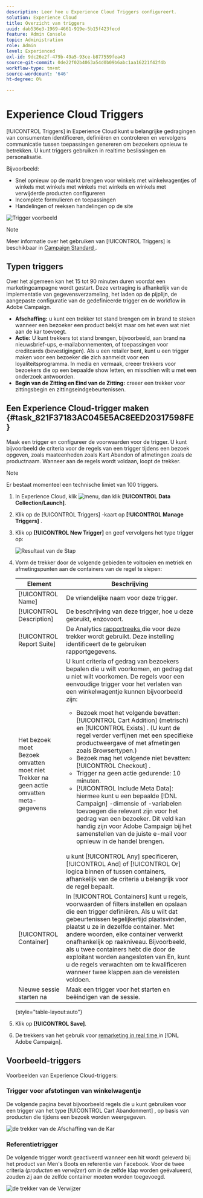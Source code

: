 ```yaml
---
description: Leer hoe u Experience Cloud Triggers configureert.
solution: Experience Cloud
title: Overzicht van triggers
uuid: dab536e3-1969-4661-919e-5b15f423fecd
feature: Admin Console
topic: Administration
role: Admin
level: Experienced
exl-id: 9dc26e2f-479b-49a5-93ce-b877559fea43
source-git-commit: 0de22f02b4063a54d0b09b6abc1aa16221f42f4b
workflow-type: tm+mt
source-wordcount: '646'
ht-degree: 0%

---
```


# Experience Cloud Triggers

[!UICONTROL Triggers] in Experience Cloud kunt u belangrijke gedragingen van consumenten identificeren, definiëren en controleren en vervolgens communicatie tussen toepassingen genereren om bezoekers opnieuw te betrekken. U kunt triggers gebruiken in realtime beslissingen en personalisatie.

Bijvoorbeeld:

* Snel opnieuw op de markt brengen voor winkels met winkelwagentjes of winkels met winkels met winkels met winkels en winkels met verwijderde producten configureren
* Incomplete formulieren en toepassingen
* Handelingen of reeksen handelingen op de site

![ Trigger voorbeeld ](../assets/trigger-abandonment-2.png)

>[!NOTE]
>
>Meer informatie over het gebruiken van [!UICONTROL Triggers] is beschikbaar in [ Campaign Standard ](https://experienceleague.adobe.com/docs/campaign-standard/using/integrating-with-adobe-cloud/working-with-campaign-and-triggers/using-triggers-in-campaign.html?lang=nl-NL).

## Typen triggers

Over het algemeen kan het 15 tot 90 minuten duren voordat een marketingcampagne wordt gestart. Deze vertraging is afhankelijk van de implementatie van gegevensverzameling, het laden op de pijplijn, de aangepaste configuratie van de gedefinieerde trigger en de workflow in Adobe Campaign.

* **Afschaffing:** u kunt een trekker tot stand brengen om in brand te steken wanneer een bezoeker een product bekijkt maar om het even wat niet aan de kar toevoegt.
* **Actie:** U kunt trekkers tot stand brengen, bijvoorbeeld, aan brand na nieuwsbrief-ups, e-mailabonnementen, of toepassingen voor creditcards (bevestigingen). Als u een retailer bent, kunt u een trigger maken voor een bezoeker die zich aanmeldt voor een loyaliteitsprogramma. In media en vermaak, creeer trekkers voor bezoekers die op een bepaalde show letten, en misschien wilt u met een onderzoek antwoorden.
* **Begin van de Zitting en Eind van de Zitting:** creeer een trekker voor zittingsbegin en zittingseindgebeurtenissen.

## Een Experience Cloud-trigger maken {#task_821F37183AC045E5AC8EED20317598FE}

Maak een trigger en configureer de voorwaarden voor de trigger. U kunt bijvoorbeeld de criteria voor de regels van een trigger tijdens een bezoek opgeven, zoals maateenheden zoals Kart Abandon of afmetingen zoals de productnaam. Wanneer aan de regels wordt voldaan, loopt de trekker.

>[!NOTE]
>
>Er bestaat momenteel een technische limiet van 100 triggers.

1. In Experience Cloud, klik ![ menu ](../assets/menu-icon.png), dan klik **[!UICONTROL Data Collection/Launch]**.
2. Klik op de [!UICONTROL Triggers] -kaart op **[!UICONTROL Manage Triggers]** .
3. Klik op **[!UICONTROL New Trigger]** en geef vervolgens het type trigger op:

   ![ Resultaat van de Stap ](../assets/add-trigger.png)

4. Vorm de trekker door de volgende gebieden te voltooien en metriek en afmetingspunten aan de containers van de regel te slepen:

   | Element | Beschrijving |
   |--- |--- |
   | [!UICONTROL Name] | De vriendelijke naam voor deze trigger. |
   | [!UICONTROL Description] | De beschrijving van deze trigger, hoe u deze gebruikt, enzovoort. |
   | [!UICONTROL Report Suite] | De Analytics [ rapportreeks ](https://experienceleague.adobe.com/docs/analytics/admin/manage-report-suites/report-suites-admin.html?lang=nl-NL) die voor deze trekker wordt gebruikt. Deze instelling identificeert de te gebruiken rapportgegevens. |
   | Het bezoek moet <br> Bezoek omvatten moet niet <br> Trekker na geen actie <br> omvatten meta- gegevens | U kunt criteria of gedrag van bezoekers bepalen die u wilt voorkomen, en gedrag dat u niet wilt voorkomen. De regels voor een eenvoudige trigger voor het verlaten van een winkelwagentje kunnen bijvoorbeeld zijn:<ul><li>Bezoek moet het volgende bevatten: [!UICONTROL Cart Addition] (metrisch) en [!UICONTROL Exists] . (U kunt de regel verder verfijnen met een specifieke productweergave of met afmetingen zoals Browsertypen.)</li><li>Bezoek mag het volgende niet bevatten: [!UICONTROL Checkout] .</li><li>Trigger na geen actie gedurende: 10 minuten.</li><li>[!UICONTROL Include Meta Data]: hiermee kunt u een bepaalde [!DNL Campaign] -dimensie of -variabelen toevoegen die relevant zijn voor het gedrag van een bezoeker. Dit veld kan handig zijn voor Adobe Campaign bij het samenstellen van de juiste e-mail voor opnieuw in de handel brengen.</li></ul><br> u kunt [!UICONTROL Any] specificeren, [!UICONTROL And] of [!UICONTROL Or] logica binnen of tussen containers, afhankelijk van de criteria u belangrijk voor de regel bepaalt. |
   | [!UICONTROL Container] | In [!UICONTROL Containers] kunt u regels, voorwaarden of filters instellen en opslaan die een trigger definiëren. Als u wilt dat gebeurtenissen tegelijkertijd plaatsvinden, plaatst u ze in dezelfde container. Met andere woorden, elke container verwerkt onafhankelijk op raakniveau. Bijvoorbeeld, als u twee containers hebt die door de exploitant worden aangesloten van En, kunt u de regels verwachten om te kwalificeren wanneer twee klappen aan de vereisten voldoen. |
   | Nieuwe sessie starten na | Maak een trigger voor het starten en beëindigen van de sessie. |

   {style="table-layout:auto"}

5. Klik op **[!UICONTROL Save]**.
6. De trekkers van het gebruik voor [ remarketing in real time ](https://experienceleague.adobe.com/docs/campaign-standard/using/integrating-with-adobe-cloud/working-with-campaign-and-triggers/about-adobe-experience-cloud-triggers.html?lang=nl-NL) in [!DNL Adobe Campaign].

## Voorbeeld-triggers

Voorbeelden van Experience Cloud-triggers:

### Trigger voor afstotingen van winkelwagentje

De volgende pagina bevat bijvoorbeeld regels die u kunt gebruiken voor een trigger van het type [!UICONTROL Cart Abandonment] , op basis van producten die tijdens een bezoek worden weergegeven.

![ de trekker van de Afschaffing van de Kar ](../assets/abandonment-trigger.png)

### Referentietrigger

De volgende trigger wordt geactiveerd wanneer een hit wordt geleverd bij het product van Men&#39;s Boots en referentie van Facebook. Voor de twee criteria (*producten* en *verwijzer*) om in de zelfde klap worden geëvalueerd, zouden zij aan de zelfde container moeten worden toegevoegd.

![ de trekker van de Verwijzer ](../assets/fb-boots-promo.png)
